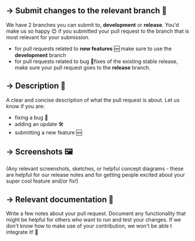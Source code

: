 <!-- MANY MANY THANKS FOR YOUR CONTRIBUTION. NAUTILIST ❤️S YOU! -->
## → Submit changes to the relevant branch 🌲

We have 2 branches you can submit to, **development** or **release**. You'd make us so happy 😊 if you submitted your pull request to the branch that is most relevant for your submission.

- for pull requests related to **new features** 🆕 make sure to use the **development** branch
- for pull requests related to bug 🐛fixes of the existing stable release, make sure your pull request  goes to the **release** branch.


## → Description 📝

A clear and concise description of what the pull request is about. Let us know if you are:

- fixing a bug 🐛
- adding an update 🛠
- submitting a new feature 🆕 

## → Screenshots 🖼
(Any relevant screenshots, sketches, or helpful concept diagrams - these are helpful for our release notes and for getting people excited about your super cool feature and/or fix!)



## → Relevant documentation 🌴

Write a few notes about your pull request. Document any functionality that might be helpful for others who want to run and test your changes. If we don't know how to make use of your contribution, we won't be able t integrate it! 🙏



